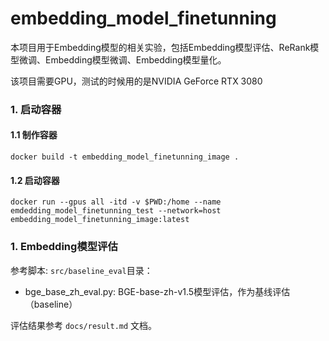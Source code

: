 # embedding_model_finetunning
本项目用于Embedding模型的相关实验，包括Embedding模型评估、ReRank模型微调、Embedding模型微调、Embedding模型量化。

该项目需要GPU，测试的时候用的是NVIDIA GeForce RTX 3080

### 1. 启动容器
#### 1.1 制作容器
```commandline
docker build -t embedding_model_finetunning_image .
```

#### 1.2 启动容器
```commandline
docker run --gpus all -itd -v $PWD:/home --name emdedding_model_finetunning_test --network=host embedding_model_finetunning_image:latest
```

### 1. Embedding模型评估

参考脚本: `src/baseline_eval`目录：

- bge_base_zh_eval.py: BGE-base-zh-v1.5模型评估，作为基线评估（baseline）

评估结果参考 `docs/result.md` 文档。
